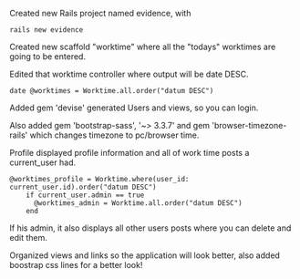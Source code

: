 Created new Rails project named evidence, with
```
rails new evidence
```

Created new scaffold "worktime" where all the "todays" worktimes are going to be entered.

Edited that worktime controller where output will be date DESC.
```
date @worktimes = Worktime.all.order("datum DESC")
```

Added gem 'devise' generated Users and views, so you can login.

Also added gem 'bootstrap-sass', '~> 3.3.7' and gem 'browser-timezone-rails' which changes timezone to pc/browser time.

Profile displayed profile information and all of work time posts a current_user had.
```
@worktimes_profile = Worktime.where(user_id: current_user.id).order("datum DESC")
    if current_user.admin == true
      @worktimes_admin = Worktime.all.order("datum DESC")
    end
```

If his admin, it also displays all other users posts where you can delete and edit them.

Organized views and links so the application will look better, also added boostrap css lines for a better look!

